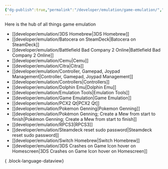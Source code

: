 ```yaml
---
{"dg-publish":true,"permalink":"/developer/emulation/game-emulation/","dgPassFrontmatter":true}
---
```


Here is the hub of all things game emulation

- [[developer/emulation/3DS Homebrew\|3DS Homebrew]]
- [[developer/emulation/Batocera on SteamDeck\|Batocera on SteamDeck]]
- [[developer/emulation/Battlefield Bad Company 2 Online\|Battlefield Bad Company 2 Online]]
- [[developer/emulation/Cemu\|Cemu]]
- [[developer/emulation/Citra\|Citra]]
- [[developer/emulation/Controller, Gamepad, Joypad Management\|Controller, Gamepad, Joypad Management]]
- [[developer/emulation/Controllers\|Controllers]]
- [[developer/emulation/Dolphin Emu\|Dolphin Emu]]
- [[developer/emulation/Emulation Tools\|Emulation Tools]]
- [[developer/emulation/Game Emulation\|Game Emulation]]
- [[developer/emulation/PCX2 Qt\|PCX2 Qt]]
- [[developer/emulation/Pokemon Genning\|Pokemon Genning]]
- [[developer/emulation/Pokémon Genning; Create a Mew from start to finish\|Pokémon Genning; Create a Mew from start to finish]]
- [[developer/emulation/RPCS3\|RPCS3]]
- [[developer/emulation/Steamdeck reset sudo password\|Steamdeck reset sudo password]]
- [[developer/emulation/Switch Homebrew\|Switch Homebrew]]
- [[developer/emulation/3DS Crashes on Game Icon hover on Homescreen\|3DS Crashes on Game Icon hover on Homescreen]]

{ .block-language-dataview}
